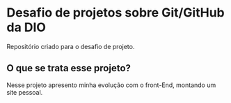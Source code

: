 # Desafio de projetos sobre Git/GitHub da DIO
 Repositório criado para o desafio de projeto. 
 ## O que se trata esse projeto?
 Nesse projeto apresento    minha evolução com o front-End, montando um site pessoal.
